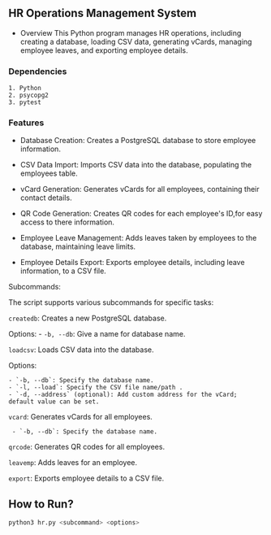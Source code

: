 
## HR Operations Management System
- Overview
This  Python program manages HR operations, including creating a database, loading CSV data, generating vCards, managing employee leaves, and exporting employee details.

### Dependencies
    1. Python 
    2. psycopg2
    3. pytest

### Features
-   Database Creation: Creates a PostgreSQL database to store employee information.

-   CSV Data Import: Imports CSV data into the database, populating the employees table.

-   vCard Generation: Generates vCards for all employees, containing their contact details.

-   QR Code Generation: Creates QR codes for each employee's ID,for easy access to there information.

-   Employee Leave Management: Adds leaves taken by employees to the database, maintaining leave limits.

-   Employee Details Export: Exports employee details, including leave information, to a CSV file.



Subcommands:

The script supports various subcommands for specific tasks:

`createdb`: Creates a new PostgreSQL database.

Options:
        - `-b, --db`: Give a name for database name.

`loadcsv`: Loads CSV data into the database.

Options:
   
    - `-b, --db`: Specify the database name.
    - `-l, --load`: Specify the CSV file name/path .
    - `-d, --address` (optional): Add custom address for the vCard; default value can be set.


`vcard`: Generates vCards for all employees.
    
     - `-b, --db`: Specify the database name.

`qrcode`: Generates QR codes for all employees.
    

`leavemp`: Adds leaves for an employee.

`export`: Exports employee details to a CSV file.



## How to Run?

```bash
python3 hr.py <subcommand> <options>

```



